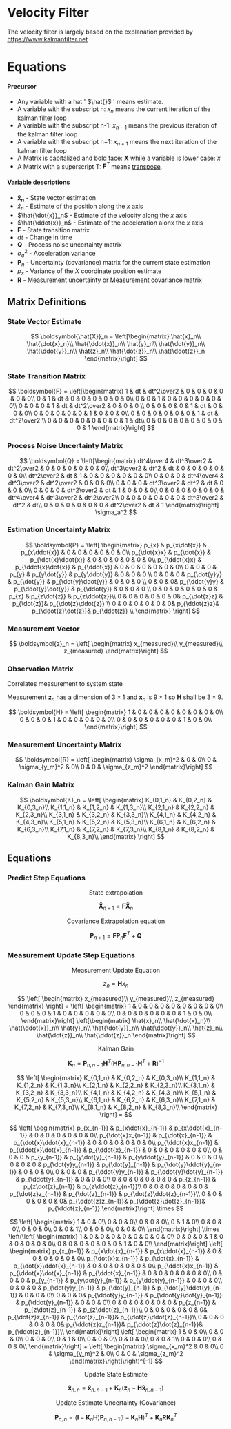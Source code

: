 # Velocity Filter

The velocity filter is largely based on the explanation provided by https://www.kalmanfilter.net

# Equations

#### Precursor
- Any variable with a hat ' $\hat{}$ ' means estimate.
- A variable with the subscript n: $x_n$ means the current iteration of the kalman filter loop
- A variable with the subscript n-1: $x_{n-1}$ means the previous iteration of the kalman filter loop
- A variable with the subscript n+1: $x_{n+1}$ means the next iteration of the kalman filter loop
- A Matrix is capitalized and bold face: $\boldsymbol{X}$ while a variable is lower case: $x$
- A Matrix with a superscript T: $\boldsymbol{F}^T$ means [transpose](https://en.wikipedia.org/wiki/Transpose).

#### Variable descriptions
- $\boldsymbol{\hat{x}_n}$ - State vector estimation
- $\hat{x}_n$ - Estimate of the position along the $x$ axis
- $\hat{\dot{x}}_n$ - Estimate of the velocity along the $x$ axis
- $\hat{\ddot{x}}_n$ - Estimate of the acceleration alonx the $x$ axis
- $\boldsymbol{F}$ - State transition matrix
- $dt$ - Change in time
- $\boldsymbol{Q}$ - Process noise uncertainty matrix
- $\sigma_a^2$ - Acceleration variance
- $\boldsymbol{P}_n$ - Uncertainty (covariance) matrix for the current state estimation
- $p_x$ - Variance of the $X$ coordinate position estimate
- $\boldsymbol{R}$ - Measurement uncertainty or Measurement covariance matrix


## Matrix Definitions

### State Vector Estimate
$$
\boldsymbol{\hat{X}}_n = \left[\begin{matrix}
\hat{x}_n\\
\hat{\dot{x}_n}\\
\hat{\ddot{x}}_n\\
\hat{y}_n\\
\hat{\dot{y}}_n\\
\hat{\ddot{y}}_n\\
\hat{z}_n\\
\hat{\dot{z}}_n\\
\hat{\ddot{z}}_n
\end{matrix}\right]
$$

### State Transition Matrix
$$
\boldsymbol{F} = \left[\begin{matrix}
1 & dt & dt^2\over2 & 0 & 0 & 0 & 0 & 0 & 0\\
0 & 1 & dt & 0 & 0 & 0 & 0 & 0 & 0\\
0 & 0 & 1 & 0 & 0 & 0 & 0 & 0 & 0\\
0 & 0 & 0 & 1 & dt & dt^2\over2 & 0 & 0 & 0 \\
0 & 0 & 0 & 0 & 1 & dt & 0 & 0 & 0\\
0 & 0 & 0 & 0 & 0 & 1 & 0 & 0 & 0\\
0 & 0 & 0 & 0 & 0 & 0 & 1 & dt & dt^2\over2 \\
0 & 0 & 0 & 0 & 0 & 0 & 0 & 1 & dt\\
0 & 0 & 0 & 0 & 0 & 0 & 0 & 0 & 1
\end{matrix}\right]
$$

### Process Noise Uncertainty Matrix
$$
\boldsymbol{Q} = \left[\begin{matrix}
dt^4\over4 & dt^3\over2 & dt^2\over2 & 0 & 0 & 0 & 0 & 0 & 0\\
dt^3\over2 & dt^2 & dt               & 0 & 0 & 0 & 0 & 0 & 0\\
dt^2\over2 & dt & 1                  & 0 & 0 & 0 & 0 & 0 & 0\\
0 & 0 & 0 & dt^4\over4 & dt^3\over2 & dt^2\over2 & 0 & 0 & 0\\
0 & 0 & 0 & dt^3\over2 & dt^2 & dt               & 0 & 0 & 0\\
0 & 0 & 0 & dt^2\over2 & dt & 1                  & 0 & 0 & 0\\
0 & 0 & 0 & 0 & 0 & 0 & dt^4\over4 & dt^3\over2 & dt^2\over2\\ 
0 & 0 & 0 & 0 & 0 & 0 & dt^3\over2 & dt^2 & dt\\              
0 & 0 & 0 & 0 & 0 & 0 & dt^2\over2 & dt & 1                               
\end{matrix}\right] \sigma_a^2
$$

### Estimation Uncertainty Matrix
$$
\boldsymbol{P} = 
    \left[ \begin{matrix}								
        p_{x} & p_{x\dot{x}} & p_{x\ddot{x}} & 0 & 0  & 0 & 0 & 0 & 0\\
        p_{\dot{x}x} & p_{\dot{x}} & p_{\dot{x}\ddot{x}} & 0 & 0 & 0 & 0 & 0 & 0\\
        p_{\ddot{x}x} & p_{\ddot{x}\dot{x}} & p_{\ddot{x}} & 0 & 0 & 0 & 0 & 0 & 0\\
        0 & 0 & 0 & p_{y} & p_{y\dot{y}} & p_{y\ddot{y}} & 0 & 0 & 0 \\
        0 & 0 & 0 & p_{\dot{y}y} & p_{\dot{y}} & p_{\dot{y}\ddot{y}} & 0 & 0 & 0 \\
        0 & 0 & 0& p_{\ddot{y}y} & p_{\ddot{y}\dot{y}} & p_{\ddot{y}} & 0 & 0 & 0 \\
        0 & 0 & 0 & 0 & 0 & 0 & p_{z} & p_{z\dot{z}} & p_{z\ddot{z}}\\
        0 & 0 & 0 & 0 & 0 & 0& p_{\dot{z}z} & p_{\dot{z}}& p_{\dot{z}\ddot{z}}	\\
        0 & 0 & 0 & 0 & 0 & 0& p_{\ddot{z}z}& p_{\ddot{z}\dot{z}}& p_{\ddot{z}}	\\
    \end{matrix}
        \right]
$$

### Measurement Vector

$$
\boldsymbol{z}_n = \left[ \begin{matrix}
x_{measured}\\
y_{measured}\\
z_{measured}
\end{matrix}\right]
$$

### Observation Matrix
Correlates measurement to system state

Measurement $\boldsymbol{z}_n$ has a dimension of $3 \times 1$ and $\boldsymbol{x}_n$ is $9 \times 1$ so $\boldsymbol{H}$ shall be $3 \times 9$.

$$
\boldsymbol{H} = \left[ \begin{matrix}
1 & 0 & 0 & 0 & 0 & 0 & 0 & 0 & 0\\
0 & 0 & 0 & 1 & 0 & 0 & 0 & 0 & 0\\
0 & 0 & 0 & 0 & 0 & 0 & 1 & 0 & 0\\
\end{matrix}\right]
$$

### Measurement Uncertainty Matrix

$$
\boldsymbol{R} = \left[ \begin{matrix}
\sigma_{x_m}^2 & 0 & 0\\
0 & \sigma_{y_m}^2 & 0\\
0 & 0 & \sigma_{z_m}^2
\end{matrix}\right]
$$

### Kalman Gain Matrix

$$
\boldsymbol{K}_n = \left[ \begin{matrix}
K_{0,1_n} & K_{0,2_n} & K_{0,3_n}\\ 
K_{1,1_n} & K_{1,2_n} & K_{1,3_n}\\  
K_{2,1_n} & K_{2,2_n} & K_{2,3_n}\\  
K_{3,1_n} & K_{3,2_n} & K_{3,3_n}\\  
K_{4,1_n} & K_{4,2_n} & K_{4,3_n}\\  
K_{5,1_n} & K_{5,2_n} & K_{5,3_n}\\  
K_{6,1_n} & K_{6,2_n} & K_{6,3_n}\\  
K_{7,1_n} & K_{7,2_n} & K_{7,3_n}\\  
K_{8,1_n} & K_{8,2_n} & K_{8,3_n}\\  
\end{matrix} \right]
$$

## Equations

### Predict Step Equations

<p align="center">
State extrapolation
</p>


$$
\boldsymbol{\hat{X}}_{n+1} = \boldsymbol{F}\boldsymbol{\hat{X}}_{n}
$$


<p align="center">
Covariance Extrapolation equation	 
</p>

$$
\boldsymbol{P}_{n+1} = \boldsymbol{F}\boldsymbol{P}_n\boldsymbol{F}^T + \boldsymbol{Q}
$$

### Measurement Update Step Equations

<p align="center">
Measurement Update Equation
</p>

$$
z_n = \boldsymbol{H}x_n
$$

$$
\left[ \begin{matrix}
x_{measured}\\
y_{measured}\\
z_{measured}
\end{matrix} \right] =
\left[ \begin{matrix}
1 & 0 & 0 & 0 & 0 & 0 & 0 & 0 & 0\\
0 & 0 & 0 & 1 & 0 & 0 & 0 & 0 & 0\\
0 & 0 & 0 & 0 & 0 & 0 & 1 & 0 & 0\\
\end{matrix}\right]
\left[\begin{matrix}
\hat{x}_n\\
\hat{\dot{x}_n}\\
\hat{\ddot{x}}_n\\
\hat{y}_n\\
\hat{\dot{y}}_n\\
\hat{\ddot{y}}_n\\
\hat{z}_n\\
\hat{\dot{z}}_n\\
\hat{\ddot{z}}_n
\end{matrix}\right]
$$

<p align="center">
Kalman Gain
</p>

$$
\boldsymbol{K}_{n} = \boldsymbol{P}_{n,n-1}\boldsymbol{H}^{T}\left(\boldsymbol{HP}_{n,n-1}\boldsymbol{H}^{T} + \boldsymbol{R} \right)^{-1}
$$


$$
\left[ \begin{matrix}
K_{0,1_n} & K_{0,2_n} & K_{0,3_n}\\ 
K_{1,1_n} & K_{1,2_n} & K_{1,3_n}\\  
K_{2,1_n} & K_{2,2_n} & K_{2,3_n}\\  
K_{3,1_n} & K_{3,2_n} & K_{3,3_n}\\  
K_{4,1_n} & K_{4,2_n} & K_{4,3_n}\\  
K_{5,1_n} & K_{5,2_n} & K_{5,3_n}\\  
K_{6,1_n} & K_{6,2_n} & K_{6,3_n}\\  
K_{7,1_n} & K_{7,2_n} & K_{7,3_n}\\  
K_{8,1_n} & K_{8,2_n} & K_{8,3_n}\\  
\end{matrix} \right] = 
$$

$$
\left[ \begin{matrix}
p_{x_{n-1}} & p_{x\dot{x}_{n-1}} & p_{x\ddot{x}_{n-1}} & 0 & 0  & 0 & 0 & 0 & 0\\
p_{\dot{x}x_{n-1}} & p_{\dot{x}_{n-1}} & p_{\dot{x}\ddot{x}_{n-1}} & 0 & 0 & 0 & 0 & 0 & 0\\
p_{\ddot{x}x_{n-1}} & p_{\ddot{x}\dot{x}_{n-1}} & p_{\ddot{x}_{n-1}} & 0 & 0 & 0 & 0 & 0 & 0\\
0 & 0 & 0 & p_{y_{n-1}} & p_{y\dot{y}_{n-1}} & p_{y\ddot{y}_{n-1}} & 0 & 0 & 0 \\
0 & 0 & 0 & p_{\dot{y}y_{n-1}} & p_{\dot{y}_{n-1}} & p_{\dot{y}\ddot{y}_{n-1}} & 0 & 0 & 0\\
0 & 0 & 0 & p_{\ddot{y}y_{n-1}} & p_{\ddot{y}\dot{y}_{n-1}} & p_{\ddot{y}_{n-1}} & 0 & 0 & 0\\
0 & 0 & 0 & 0 & 0 & 0 & p_{z_{n-1}} & p_{z\dot{z}_{n-1}} & p_{z\ddot{z}_{n-1}}\\
0 & 0 & 0 & 0 & 0 & 0 & p_{\dot{z}z_{n-1}} & p_{\dot{z}_{n-1}} & p_{\dot{z}\ddot{z}_{n-1}}\\
0 & 0 & 0 & 0 & 0 & 0& p_{\ddot{z}z_{n-1}}& p_{\ddot{z}\dot{z}_{n-1}}& p_{\ddot{z}_{n-1}}
\end{matrix}\right] \times
$$

$$
\left[ \begin{matrix}
1 & 0 & 0\\
0 & 0 & 0\\
0 & 0 & 0\\
0 & 1 & 0\\
0 & 0 & 0\\
0 & 0 & 0\\
0 & 0 & 1\\
0 & 0 & 0\\
0 & 0 & 0\\
\end{matrix}\right] \times
\left(\left[ \begin{matrix}
1 & 0 & 0 & 0 & 0 & 0 & 0 & 0 & 0\\
0 & 0 & 0 & 1 & 0 & 0 & 0 & 0 & 0\\
0 & 0 & 0 & 0 & 0 & 0 & 1 & 0 & 0\\
\end{matrix}\right]
\left[ \begin{matrix}								
p_{x_{n-1}} & p_{x\dot{x}_{n-1}} & p_{x\ddot{x}_{n-1}} & 0 & 0  & 0 & 0 & 0 & 0\\
p_{\dot{x}x_{n-1}} & p_{\dot{x}_{n-1}} & p_{\dot{x}\ddot{x}_{n-1}} & 0 & 0 & 0 & 0 & 0 & 0\\
p_{\ddot{x}x_{n-1}} & p_{\ddot{x}\dot{x}_{n-1}} & p_{\ddot{x}_{n-1}} & 0 & 0 & 0 & 0 & 0 & 0\\
0 & 0 & 0 & p_{y_{n-1}} & p_{y\dot{y}_{n-1}} & p_{y\ddot{y}_{n-1}} & 0 & 0 & 0\\
0 & 0 & 0 & p_{\dot{y}y_{n-1}} & p_{\dot{y}_{n-1}} & p_{\dot{y}\ddot{y}_{n-1}} & 0 & 0 & 0\\
0 & 0 & 0& p_{\ddot{y}y_{n-1}} & p_{\ddot{y}\dot{y}_{n-1}} & p_{\ddot{y}_{n-1}} & 0 & 0 & 0\\
0 & 0 & 0 & 0 & 0 & 0 & p_{z_{n-1}} & p_{z\dot{z}_{n-1}} & p_{z\ddot{z}_{n-1}}\\
0 & 0 & 0 & 0 & 0 & 0& p_{\dot{z}z_{n-1}} & p_{\dot{z}_{n-1}}& p_{\dot{z}\ddot{z}_{n-1}}\\
0 & 0 & 0 & 0 & 0 & 0& p_{\ddot{z}z_{n-1}}& p_{\ddot{z}\dot{z}_{n-1}}& p_{\ddot{z}_{n-1}}\\
\end{matrix}\right]
\left[ \begin{matrix}
1 & 0 & 0\\
0 & 0 & 0\\
0 & 0 & 0\\
0 & 1 & 0\\
0 & 0 & 0\\
0 & 0 & 0\\
0 & 0 & 1\\
0 & 0 & 0\\
0 & 0 & 0\\
\end{matrix}\right] + 
\left[ \begin{matrix}
\sigma_{x_m}^2 & 0 & 0\\
0 & \sigma_{y_m}^2 & 0\\
0 & 0 & \sigma_{z_m}^2
\end{matrix}\right]\right)^{-1}
$$

<p align="center">
Update State Estimate
</p>

$$
\boldsymbol{\hat{x}}_{n,n} = \boldsymbol{\hat{x}}_{n,n-1} + \boldsymbol{K}_{n} (\boldsymbol{z}_{n} - \boldsymbol{H\hat{x}}_{n,n-1} )
$$

<p align="center">
Update Estimate Uncertainty (Covariance)
</p>

$$
\boldsymbol{P}_{n,n} = \left(\boldsymbol{I} - \boldsymbol{K}_{n}\boldsymbol{H} \right) \boldsymbol{P}_{n,n-1} \left(\boldsymbol{I} - \boldsymbol{K}_{n}\boldsymbol{H} \right)^{T} + \boldsymbol{K}_{n}\boldsymbol{R}\boldsymbol{K}_{n}^{T}
$$
